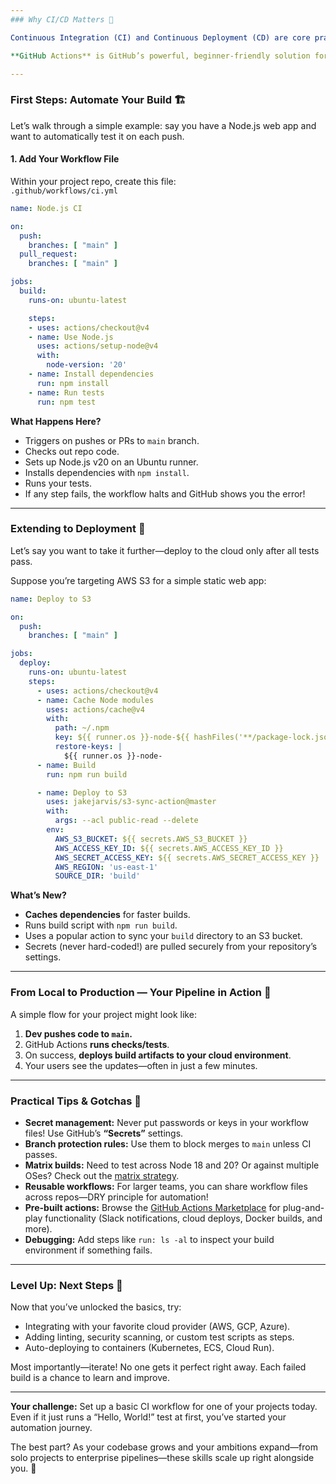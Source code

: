```yaml
---
### Why CI/CD Matters 🚦

Continuous Integration (CI) and Continuous Deployment (CD) are core practices that help development teams release high-quality software faster and more reliably. By automating builds, tests, and deployments, you minimize human errors and get features to users as soon as they’re ready. Think of CI/CD as your assembly line for modern software: every code change runs the gauntlet—built, tested, and (if all is well) automatically shipped to the cloud.

**GitHub Actions** is GitHub’s powerful, beginner-friendly solution for CI/CD. It’s integrated right into your repository and uses YAML files to define “workflows” for building, testing, and deploying your code. Let’s learn how to leverage this in your own cloud journey!

---
```


### First Steps: Automate Your Build 🏗️

Let’s walk through a simple example: say you have a Node.js web app and want to automatically test it on each push.

#### 1. Add Your Workflow File

Within your project repo, create this file:  
`.github/workflows/ci.yml`

```yaml
name: Node.js CI

on:
  push:
    branches: [ "main" ]
  pull_request:
    branches: [ "main" ]

jobs:
  build:
    runs-on: ubuntu-latest

    steps:
    - uses: actions/checkout@v4
    - name: Use Node.js
      uses: actions/setup-node@v4
      with:
        node-version: '20'
    - name: Install dependencies
      run: npm install
    - name: Run tests
      run: npm test
```

**What Happens Here?**
- Triggers on pushes or PRs to `main` branch.
- Checks out repo code.
- Sets up Node.js v20 on an Ubuntu runner.
- Installs dependencies with `npm install`.
- Runs your tests.
- If any step fails, the workflow halts and GitHub shows you the error!

---

### Extending to Deployment 🚀

Let’s say you want to take it further—deploy to the cloud only after all tests pass.

Suppose you’re targeting AWS S3 for a simple static web app:

```yaml
name: Deploy to S3

on:
  push:
    branches: [ "main" ]

jobs:
  deploy:
    runs-on: ubuntu-latest
    steps:
      - uses: actions/checkout@v4
      - name: Cache Node modules
        uses: actions/cache@v4
        with:
          path: ~/.npm
          key: ${{ runner.os }}-node-${{ hashFiles('**/package-lock.json') }}
          restore-keys: |
            ${{ runner.os }}-node-
      - name: Build
        run: npm run build

      - name: Deploy to S3
        uses: jakejarvis/s3-sync-action@master
        with:
          args: --acl public-read --delete
        env:
          AWS_S3_BUCKET: ${{ secrets.AWS_S3_BUCKET }}
          AWS_ACCESS_KEY_ID: ${{ secrets.AWS_ACCESS_KEY_ID }}
          AWS_SECRET_ACCESS_KEY: ${{ secrets.AWS_SECRET_ACCESS_KEY }}
          AWS_REGION: 'us-east-1'
          SOURCE_DIR: 'build'
```

**What’s New?**
- **Caches dependencies** for faster builds.
- Runs build script with `npm run build`.
- Uses a popular action to sync your `build` directory to an S3 bucket.
- Secrets (never hard-coded!) are pulled securely from your repository’s settings.

---

### From Local to Production — Your Pipeline in Action 🛫

A simple flow for your project might look like:

1. **Dev pushes code to `main`.**
2. GitHub Actions **runs checks/tests**.
3. On success, **deploys build artifacts to your cloud environment**.
4. Your users see the updates—often in just a few minutes.

---

### Practical Tips & Gotchas 💎

- **Secret management:** Never put passwords or keys in your workflow files! Use GitHub’s **“Secrets”** settings.
- **Branch protection rules:** Use them to block merges to `main` unless CI passes.
- **Matrix builds:** Need to test across Node 18 and 20? Or against multiple OSes? Check out the [matrix strategy](https://docs.github.com/en/actions/using-jobs/using-a-matrix-for-your-jobs).
- **Reusable workflows:** For larger teams, you can share workflow files across repos—DRY principle for automation!
- **Pre-built actions:** Browse the [GitHub Actions Marketplace](https://github.com/marketplace?type=actions) for plug-and-play functionality (Slack notifications, cloud deploys, Docker builds, and more).
- **Debugging:** Add steps like `run: ls -al` to inspect your build environment if something fails.

---

### Level Up: Next Steps 🌱

Now that you’ve unlocked the basics, try:
- Integrating with your favorite cloud provider (AWS, GCP, Azure).
- Adding linting, security scanning, or custom test scripts as steps.
- Auto-deploying to containers (Kubernetes, ECS, Cloud Run).

Most importantly—iterate! No one gets it perfect right away. Each failed build is a chance to learn and improve.

---

**Your challenge:**
Set up a basic CI workflow for one of your projects today. Even if it just runs a “Hello, World!” test at first, you’ve started your automation journey.

The best part? As your codebase grows and your ambitions expand—from solo projects to enterprise pipelines—these skills scale up right alongside you. 🚀